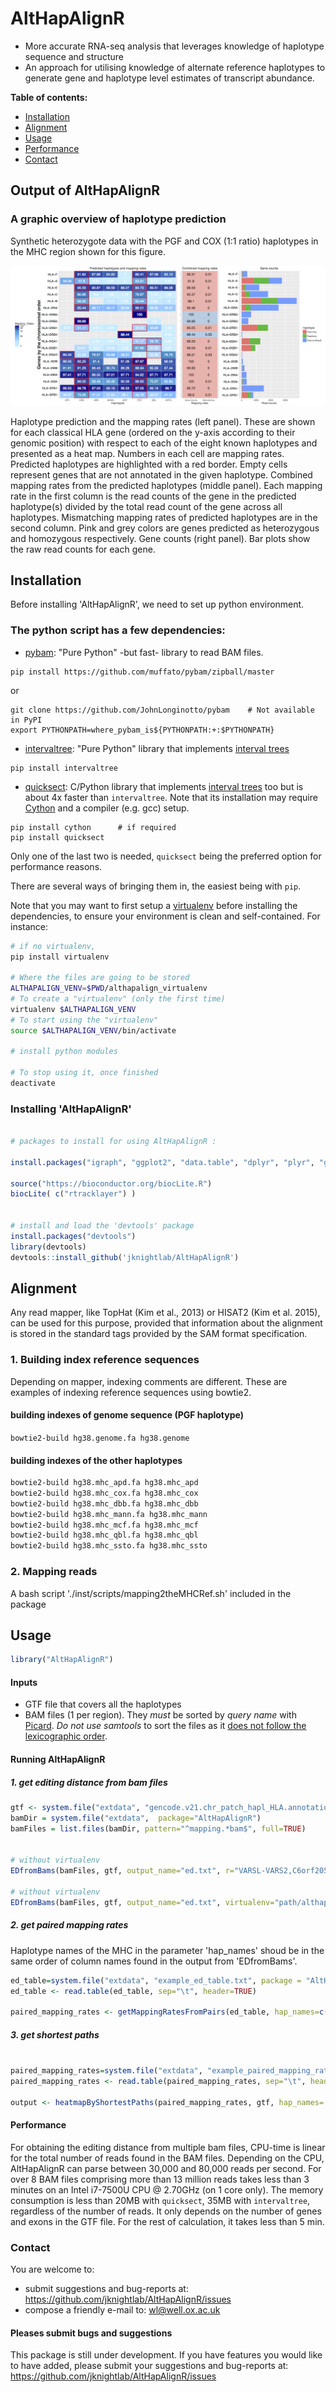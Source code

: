 # AltHapAlignR

* More accurate RNA-seq analysis that leverages knowledge of haplotype sequence and structure
* An approach for utilising knowledge of alternate reference haplotypes to generate gene and haplotype level estimates of transcript abundance. 




**Table of contents:**

* [Installation](#installation)
* [Alignment](#alignment)
* [Usage](#usage)
* [Performance ](#performance)
* [Contact](#contact)



## Output of AltHapAlignR

### A graphic overview of haplotype prediction
Synthetic heterozygote data with the PGF and COX (1:1 ratio) haplotypes in the MHC region shown for this figure.

![](./img/output.png)


Haplotype prediction and the mapping rates (left panel). These are shown for each classical HLA gene (ordered on the y-axis according to their genomic position) with respect to each of the eight known haplotypes and presented as a heat map. Numbers in each cell are mapping rates. Predicted haplotypes are highlighted with a red border. Empty cells represent genes that are not annotated in the given haplotype. Combined mapping rates from the predicted haplotypes (middle panel). Each mapping rate in the first column is the read counts of the gene in the predicted haplotype(s) divided by the total read count of the gene across all haplotypes. Mismatching mapping rates of predicted haplotypes are in the second column. Pink and grey colors are genes predicted as heterozygous and homozygous respectively. Gene counts (right panel). Bar plots show the raw read counts for each gene.  



## Installation

Before installing 'AltHapAlignR', we need to set up python environment. 

### The python script has a few dependencies:

* [pybam](https://github.com/JohnLonginotto/pybam): "Pure Python" -but
  fast- library to read BAM files. 


```
pip install https://github.com/muffato/pybam/zipball/master
```
or
```
git clone https://github.com/JohnLonginotto/pybam    # Not available in PyPI
export PYTHONPATH=where_pybam_is${PYTHONPATH:+:$PYTHONPATH}

```
* [intervaltree](https://pypi.python.org/pypi/intervaltree): "Pure Python"
  library that implements [interval trees](https://en.wikipedia.org/wiki/Interval_tree)
```
pip install intervaltree
```
  
* [quicksect](https://pypi.python.org/pypi/quicksect): C/Python library
  that implements [interval trees](https://en.wikipedia.org/wiki/Interval_tree)
  too but is about 4x faster than `intervaltree`. Note that its
  installation may require [Cython](https://pypi.python.org/pypi/Cython)
  and a compiler (e.g. gcc) setup.
```
pip install cython      # if required
pip install quicksect
```
Only one of the last two is needed, `quicksect` being the preferred
option for performance reasons.

There are several ways of bringing them in, the easiest being with `pip`.

Note that you may want to first setup a [virtualenv](https://virtualenv.pypa.io)
before installing the dependencies, to ensure your environment is clean and
self-contained. For instance:

```sh
# if no virtualenv, 
pip install virtualenv

# Where the files are going to be stored
ALTHAPALIGN_VENV=$PWD/althapalign_virtualenv
# To create a "virtualenv" (only the first time)
virtualenv $ALTHAPALIGN_VENV
# To start using the "virtualenv"
source $ALTHAPALIGN_VENV/bin/activate

# install python modules

# To stop using it, once finished
deactivate
```



### Installing 'AltHapAlignR'

```R

# packages to install for using AltHapAlignR :

install.packages("igraph", "ggplot2", "data.table", "dplyr", "plyr", "grid", "gridExtra", "igraph", "reshape2", "foreach")

source("https://bioconductor.org/biocLite.R")
biocLite( c("rtracklayer") )


# install and load the 'devtools' package
install.packages("devtools")
library(devtools)
devtools::install_github('jknightlab/AltHapAlignR')

```



## Alignment

Any read mapper, like TopHat (Kim et al., 2013) or HISAT2 (Kim et al. 2015), can be used for this purpose, provided that information about the alignment is stored in the standard tags provided by the SAM format specification. 


### 1. Building index reference sequences

Depending on mapper, indexing comments are different. These are examples of indexing reference sequences using bowtie2. 


####  building indexes of genome sequence (PGF haplotype)
`bowtie2-build hg38.genome.fa hg38.genome`
  
####   building indexes of the other haplotypes 
```bash
bowtie2-build hg38.mhc_apd.fa hg38.mhc_apd
bowtie2-build hg38.mhc_cox.fa hg38.mhc_cox
bowtie2-build hg38.mhc_dbb.fa hg38.mhc_dbb
bowtie2-build hg38.mhc_mann.fa hg38.mhc_mann
bowtie2-build hg38.mhc_mcf.fa hg38.mhc_mcf
bowtie2-build hg38.mhc_qbl.fa hg38.mhc_qbl
bowtie2-build hg38.mhc_ssto.fa hg38.mhc_ssto
```


### 2. Mapping reads

A bash script './inst/scripts/mapping2theMHCRef.sh' included in the package 




## Usage


```R
library("AltHapAlignR")

```


#### Inputs

* GTF file that covers all the haplotypes
* BAM files (1 per region). They *must* be sorted by *query name* with
  [Picard](http://broadinstitute.github.io/picard/). *Do not use samtools*
  to sort the files as it [does not follow the lexicographic
  order](https://github.com/samtools/hts-specs/issues/5).


#### Running AltHapAlignR

##### 1. get editing distance from bam files

```R
gtf <- system.file("extdata", "gencode.v21.chr_patch_hapl_HLA.annotation.gtf", package = "AltHapAlignR")
bamDir = system.file("extdata",  package="AltHapAlignR")
bamFiles = list.files(bamDir, pattern="^mapping.*bam$", full=TRUE)


# without virtualenv
EDfromBams(bamFiles, gtf, output_name="ed.txt", r="VARSL-VARS2,C6orf205-MUC21")

# without virtualenv
EDfromBams(bamFiles, gtf, output_name="ed.txt", virtualenv="path/althapalign_virtualenv", r="VARSL-VARS2,C6orf205-MUC21")

```

##### 2. get paired mapping rates

Haplotype names of the MHC in the parameter 'hap_names' shoud be in the same order of column names found in the output from 'EDfromBams'.

```R
ed_table=system.file("extdata", "example_ed_table.txt", package = "AltHapAlignR")
ed_table <- read.table(ed_table, sep="\t", header=TRUE)

paired_mapping_rates <- getMappingRatesFromPairs(ed_table, hap_names=c("apd", "cox", "dbb", "mann", "mcf", "pgf", "qbl", "ssto"), read_length=50)
```

##### 3. get shortest paths

```R

paired_mapping_rates=system.file("extdata", "example_paired_mapping_rates.txt", package = "AltHapAlignR")
paired_mapping_rates <- read.table(paired_mapping_rates, sep="\t", header=TRUE)

output <- heatmapByShortestPaths(paired_mapping_rates, gtf, hap_names= c("apd", "cox", "dbb", "mann", "mcf", "pgf", "qbl", "ssto"), penalty=1, sample_name="p1")

```



#### Performance

For obtaining the editing distance from multiple bam files, CPU-time is linear for the total number of reads found in the BAM files. Depending on the CPU, AltHapAlignR can parse between 30,000 and 80,000 reads per second. For over 8 BAM files comprising more than 13 million reads takes less than 3 minutes on an Intel i7-7500U CPU @ 2.70GHz (on 1 core only). The memory consumption is less than 20MB with `quicksect`, 35MB with `intervaltree`, regardless of the number of reads. It only depends on the number of genes and exons in the GTF file. For the rest of calculation, it takes less than 5 min.


### Contact

You are welcome to:

* submit suggestions and bug-reports at: <https://github.com/jknightlab/AltHapAlignR/issues>
* compose a friendly e-mail to: <wl@well.ox.ac.uk>



#### Pleases submit bugs and suggestions

This package is still under development. If you have features you would like to have added, please submit your suggestions and bug-reports at: <https://github.com/jknightlab/AltHapAlignR/issues>
